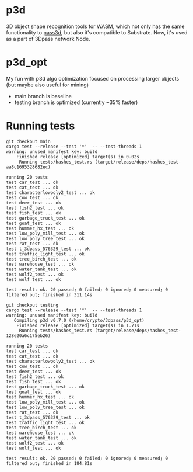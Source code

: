 # p3d
3D object shape recognition tools for WASM, which not only has the same functionality to [pass3d](https://github.com/3Dpass/pass3d), but also it's compatible to Substrate. Now, it's used as a part of 3Dpass network Node.

# p3d_opt
My fun with p3d algo optimization focused on processing larger objects (but maybe also useful for mining)

* main branch is baseline
* testing branch is optimized (currently ~35% faster)

# Running tests

```
git checkout main
cargo test --release --test '*'  -- --test-threads 1
warning: unused manifest key: build
    Finished release [optimized] target(s) in 0.02s
     Running tests/hashes_test.rs (target/release/deps/hashes_test-aa8c1695328682ec)

running 20 tests
test car_test ... ok
test cat_test ... ok
test characterlowpoly2_test ... ok
test cow_test ... ok
test deer_test ... ok
test fish2_test ... ok
test fish_test ... ok
test garbage_truck_test ... ok
test goat_test ... ok
test hummer_hx_test ... ok
test low_poly_mill_test ... ok
test low_poly_tree_test ... ok
test rat_test ... ok
test t_3dpass_576329_test ... ok
test traffic_light_test ... ok
test tree_birch_test ... ok
test warehouse_test ... ok
test water_tank_test ... ok
test wolf2_test ... ok
test wolf_test ... ok

test result: ok. 20 passed; 0 failed; 0 ignored; 0 measured; 0 filtered out; finished in 311.14s

git checkout testing
cargo test --release --test '*'  -- --test-threads 1
warning: unused manifest key: build
   Compiling p3d v0.7.0 (/home/crypto/3dpass/p3d_opt)
    Finished release [optimized] target(s) in 1.71s
     Running tests/hashes_test.rs (target/release/deps/hashes_test-128e20a6c175eb26)

running 20 tests
test car_test ... ok
test cat_test ... ok
test characterlowpoly2_test ... ok
test cow_test ... ok
test deer_test ... ok
test fish2_test ... ok
test fish_test ... ok
test garbage_truck_test ... ok
test goat_test ... ok
test hummer_hx_test ... ok
test low_poly_mill_test ... ok
test low_poly_tree_test ... ok
test rat_test ... ok
test t_3dpass_576329_test ... ok
test traffic_light_test ... ok
test tree_birch_test ... ok
test warehouse_test ... ok
test water_tank_test ... ok
test wolf2_test ... ok
test wolf_test ... ok

test result: ok. 20 passed; 0 failed; 0 ignored; 0 measured; 0 filtered out; finished in 184.81s
```
